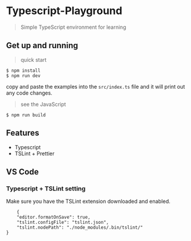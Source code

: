 # Typescript-Playground

> Simple TypeScript environment for learning

## Get up and running

> quick start

```
$ npm install
$ npm run dev
```

copy and paste the examples into the `src/index.ts` file and it will print out any code changes.

> see the JavaScript

```
$ npm run build
```

## Features

- Typescript
- TSLint + Prettier

## VS Code

### Typescript + TSLint setting

Make sure you have the TSLint extension downloaded and enabled.

```
	{
	"editor.formatOnSave": true,
	"tslint.configFile": "tslint.json",
	"tslint.nodePath": "./node_modules/.bin/tslint/"
}

```
